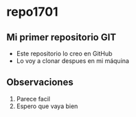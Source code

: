 # repo1701

## Mi primer repositorio GIT
- Este repositorio lo creo en GitHub
- Lo voy a clonar despues en mi máquina

## Observaciones
1. Parece facil
2. Espero que vaya bien
